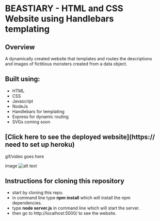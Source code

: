 # BEASTIARY - HTML and CSS Website using Handlebars templating

## Overview ##
A dynamically created website that templates and routes the descriptions and images of fictitious monsters created from a  data object. 
## Built using: ##

- HTML
- CSS
- Javascript
- NodeJs
- Handlebars for templating
- Express for dynamic routing
- SVGs coming soon

## [Click here to see the deployed website](https:// need to set up heroku) 

gif/video goes here

image ![alt text](image.jpg)

## Instructions for cloning this repository
- start by cloning this repo.
- in command line type **npm install** which will install the npm dependencies.
- type **node server.js** in command line which will start the server. 
- then go to http://localhost:5000/ to see the website.

